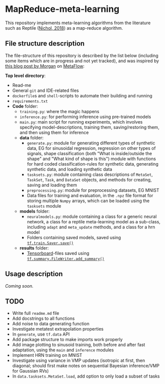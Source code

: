 # MapReduce-meta-learning

This repository implements meta-learning algorithms from the literature such as Reptile ([Nichol, 2018](https://arxiv.org/abs/1803.02999)) as a map-reduce algorithm.

## File structure description

The file-structure of this repository is described by the list below (including some items which are in progress and not yet tracked), and was inspired by [this blog post by Morgan](https://blog.metaflow.fr/tensorflow-a-proposal-of-good-practices-for-files-folders-and-models-architecture-f23171501ae3) on [MetaFlow](https://blog.metaflow.fr/):

**Top level directory**:

- Read-me
- General `git` and IDE-related files
- `dockerfile`s and `shell`-scripts to automate their building and running
- `requirements.txt`
- **Code** folder:
  - `training.py`: where the magic happens
  - `inference.py`: for performing inference using pre-trained models
  - `main.py`: main script for running experiments, which involves specifying model-descriptions, training them, saving/restoring them, and then using them for inference
  - **data** folder:
    - `generate.py`: module for generating different types of synthetic data, EG for sinusoidal regression, regression on other types of signals, shape classification (both "What is inside/outside the shape" and "What kind of shape is this")
    module with functions for hard coded classification-rules for synthetic data, generating synthetic data, and loading synthetic data
    - `tasksets.py`: module containing class descriptions of `MetaSet`, `TaskSet`, `Task`, and `DataSet` objects, and methods for creating, saving and loading them
    - `preprocessing.py`: module for preprocessing datasets, EG MNIST
    - Data files for training and evaluation, in the `.npz` file format for storing multiple `Numpy` arrays, which can be loaded using the `tasksets` module
  - **models** folder:
    - `neuralmodels.py`: module containing a class for a generic neural network, a class for a reptile meta-learning model as a sub-class, including `adapt` and `meta_update` methods, and a class for a hrn model
    - Folders containing saved models, saved using [`tf.train.Saver.save()`](https://www.tensorflow.org/api_docs/python/tf/train/Saver#save)
  - **results** folder:
    - [Tensorboard](https://www.tensorflow.org/guide/summaries_and_tensorboard)-files saved using [`tf.summary.FileWriter.add_summary()`](https://www.tensorflow.org/api_docs/python/tf/summary/FileWriter#add_summary)

## Usage description

*Coming soon.*

## TODO

- Write full `readme.md` file
- Add docstrings to all functions
- Add noise to data generating function
- Investigate metatest extrapolation properties
- In `generate`, use `tf.data` API
- Add package structure to make imports work properly
- Add image plotting to sinusoid training, both before and after fast adaptation, using the `main` and `inference` modules
- Implement HRN training on MNIST
- Investigate using variance in VMP updates (isotropic at first, then diagonal; should first make notes on sequential Bayesian inference/VMP for Gaussian RVs)
- In `data.tasksets.MetaSet.load`, add option to only load a subset of tasks
